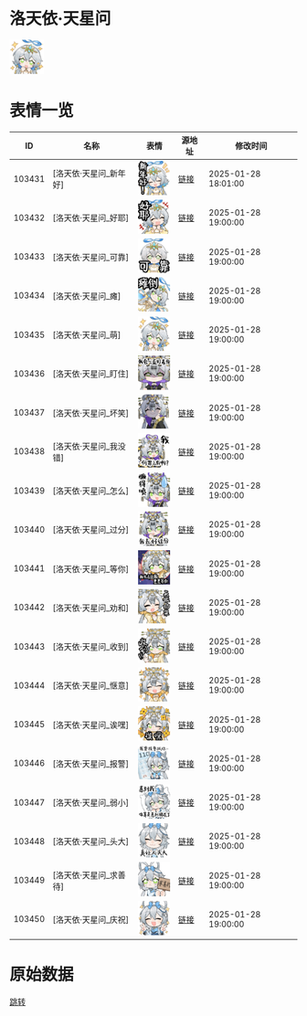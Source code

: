 # 洛天依·天星问

<img src="./cover.png" height="60" alt="cover" />

# 表情一览

|ID|名称|表情|源地址|修改时间|
|----|----|----|----|----|
|103431|[洛天依·天星问_新年好]|<img src="./pic/103431_%5B洛天依·天星问_新年好%5D.png" height="60" alt="新年好"/>|[链接](https://i0.hdslb.com/bfs/garb/0dd4bc4afb0cc94367f336bbe2341c83dd2590e0.png)|2025-01-28 18:01:00|
|103432|[洛天依·天星问_好耶]|<img src="./pic/103432_%5B洛天依·天星问_好耶%5D.png" height="60" alt="好耶"/>|[链接](https://i0.hdslb.com/bfs/garb/47e553fbe0a4c829937b5618062124c147d311d7.png)|2025-01-28 19:00:00|
|103433|[洛天依·天星问_可靠]|<img src="./pic/103433_%5B洛天依·天星问_可靠%5D.png" height="60" alt="可靠"/>|[链接](https://i0.hdslb.com/bfs/garb/ba822922ce8cebc5918b06b00cf327fa5dc33bb3.png)|2025-01-28 19:00:00|
|103434|[洛天依·天星问_瘫]|<img src="./pic/103434_%5B洛天依·天星问_瘫%5D.png" height="60" alt="瘫"/>|[链接](https://i0.hdslb.com/bfs/garb/a990fa16e116b6c26f218ec77273b5634d98f932.png)|2025-01-28 19:00:00|
|103435|[洛天依·天星问_萌]|<img src="./pic/103435_%5B洛天依·天星问_萌%5D.png" height="60" alt="萌"/>|[链接](https://i0.hdslb.com/bfs/garb/015d1f8194f2a1dc209f9adc65d563ac46f19026.png)|2025-01-28 19:00:00|
|103436|[洛天依·天星问_盯住]|<img src="./pic/103436_%5B洛天依·天星问_盯住%5D.png" height="60" alt="盯住"/>|[链接](https://i0.hdslb.com/bfs/garb/898314c36346e24de28dbc4fcbd39b31d5de5e8e.png)|2025-01-28 19:00:00|
|103437|[洛天依·天星问_坏笑]|<img src="./pic/103437_%5B洛天依·天星问_坏笑%5D.png" height="60" alt="坏笑"/>|[链接](https://i0.hdslb.com/bfs/garb/c09d983e0a85d9904ef5e927b3ea7ce2749205c9.png)|2025-01-28 19:00:00|
|103438|[洛天依·天星问_我没错]|<img src="./pic/103438_%5B洛天依·天星问_我没错%5D.png" height="60" alt="我没错"/>|[链接](https://i0.hdslb.com/bfs/garb/aeeec7d001b0cfc07c21307374b2cef4a35e5502.png)|2025-01-28 19:00:00|
|103439|[洛天依·天星问_怎么]|<img src="./pic/103439_%5B洛天依·天星问_怎么%5D.png" height="60" alt="怎么"/>|[链接](https://i0.hdslb.com/bfs/garb/f426430630fabc8e412bdeb57bc0c923b1089c0b.png)|2025-01-28 19:00:00|
|103440|[洛天依·天星问_过分]|<img src="./pic/103440_%5B洛天依·天星问_过分%5D.png" height="60" alt="过分"/>|[链接](https://i0.hdslb.com/bfs/garb/54fc7b15b4def9e0a3bce75c2c7dd922433dc3c2.png)|2025-01-28 19:00:00|
|103441|[洛天依·天星问_等你]|<img src="./pic/103441_%5B洛天依·天星问_等你%5D.png" height="60" alt="等你"/>|[链接](https://i0.hdslb.com/bfs/garb/29eece618f87a280b2d1f84d182c3fd6a5bc0156.png)|2025-01-28 19:00:00|
|103442|[洛天依·天星问_劝和]|<img src="./pic/103442_%5B洛天依·天星问_劝和%5D.png" height="60" alt="劝和"/>|[链接](https://i0.hdslb.com/bfs/garb/38aae19de6c763bae238f90a26e5dfeed5758847.png)|2025-01-28 19:00:00|
|103443|[洛天依·天星问_收到]|<img src="./pic/103443_%5B洛天依·天星问_收到%5D.png" height="60" alt="收到"/>|[链接](https://i0.hdslb.com/bfs/garb/ffbff6e6095d72dff7cadaf2148bc4487257cf06.png)|2025-01-28 19:00:00|
|103444|[洛天依·天星问_惬意]|<img src="./pic/103444_%5B洛天依·天星问_惬意%5D.png" height="60" alt="惬意"/>|[链接](https://i0.hdslb.com/bfs/garb/f26c8d41f73e40c98d66bd7f8d1257f17e6a536e.png)|2025-01-28 19:00:00|
|103445|[洛天依·天星问_诶嘿]|<img src="./pic/103445_%5B洛天依·天星问_诶嘿%5D.png" height="60" alt="诶嘿"/>|[链接](https://i0.hdslb.com/bfs/garb/d24c74445a9c386861e9a57040f6d1925b8eef94.png)|2025-01-28 19:00:00|
|103446|[洛天依·天星问_报警]|<img src="./pic/103446_%5B洛天依·天星问_报警%5D.png" height="60" alt="报警"/>|[链接](https://i0.hdslb.com/bfs/garb/e2a1bef3686ba312d41a433f845535a00ad65980.png)|2025-01-28 19:00:00|
|103447|[洛天依·天星问_弱小]|<img src="./pic/103447_%5B洛天依·天星问_弱小%5D.png" height="60" alt="弱小"/>|[链接](https://i0.hdslb.com/bfs/garb/a1db41ca5146742e421c60d6a580076ecbb580a6.png)|2025-01-28 19:00:00|
|103448|[洛天依·天星问_头大]|<img src="./pic/103448_%5B洛天依·天星问_头大%5D.png" height="60" alt="头大"/>|[链接](https://i0.hdslb.com/bfs/garb/0f9cba6777721454fda71180db82c31bbba38a70.png)|2025-01-28 19:00:00|
|103449|[洛天依·天星问_求善待]|<img src="./pic/103449_%5B洛天依·天星问_求善待%5D.png" height="60" alt="求善待"/>|[链接](https://i0.hdslb.com/bfs/garb/556e7351db0d2fd009fde3486931e6ddae377e48.png)|2025-01-28 19:00:00|
|103450|[洛天依·天星问_庆祝]|<img src="./pic/103450_%5B洛天依·天星问_庆祝%5D.png" height="60" alt="庆祝"/>|[链接](https://i0.hdslb.com/bfs/garb/9a0b4aea93357c6ac4d28b0ed65437a0ba801a48.png)|2025-01-28 19:00:00|

# 原始数据

[跳转](./raw.json)


